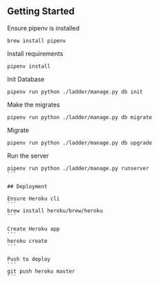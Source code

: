  ## Getting Started

Ensure pipenv is installed
```
brew install pipenv
```

Install requirements
```
pipenv install
```

Init Database
```
pipenv run python ./ladder/manage.py db init
```

Make the migrates
```
pipenv run python ./ladder/manage.py db migrate
```

Migrate
```
pipenv run python ./ladder/manage.py db upgrade
```

Run the server
````
pipenv run python ./ladder/manage.py runserver
```

## Deployment

Ensure Heroku cli
```
brew install heroku/brew/heroku
```

Create Heroku app
```
heroku create
```

Push to deploy
```
git push heroku master
```